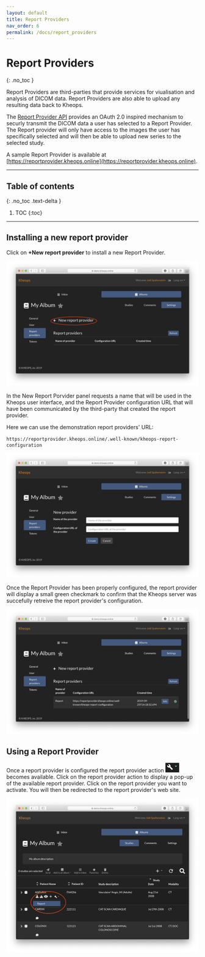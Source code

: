 ```yaml
---
layout: default
title: Report Providers
nav_order: 6
permalink: /docs/report_providers
---
```


# Report Providers
{: .no_toc }

Report Providers are third-parties that provide services for viualisation and analysis of DICOM data. Report Providers are also able to upload any resulting data back to Kheops.

The [Report Provider API](https://github.com/OsiriX-Foundation/KheopsAuthorization/wiki/Report-Providers-API) provides an OAuth 2.0 inspired mechanism to securly transmit the DICOM data a user has selected to a Report Provider. The Report provider will only have access to the images the user has specifically selected and will then be able to upload new series to the selected study.

A sample Report Provider is available at [https://reportprovider.kheops.online](https://reportprovider.kheops.online).

---

## Table of contents
{: .no_toc .text-delta }

1. TOC
{:toc}

---

## Installing a new report provider

Click on **+New report provider** to install a new Report Provider.

![Click New Report Provider](/img/click_new_report_provider.png)

In the New Report Porvider panel requests a name that will be used in the Kheops user interface, and the Report Provider configuration URL that will have been communicated by the third-party that created the report provider.

Here we can use the demonstration report providers' URL:

```URL
https://reportprovider.kheops.online/.well-known/kheops-report-configuration
```

![New Report Provier](/img/new_report_provider.png)

Once the Report Provider has been properly configured, the report provider will display a small green checkmark to confirm that the Kheops server was succefully retreive the report provider's configuration.

![Configure Report Provider](/img/configured_report_provider.png)

## Using a Report Provider

Once a report provider is configured the report provider action ![Report Provider Action](/img/report_provider_action.png) becomes available. Click on the report provider action to display a pop-up of the available report provider. Click on the report provider you want to activate. You will then be redirected to the report provider's web site.

![](/img/click_report_provider_action.png)